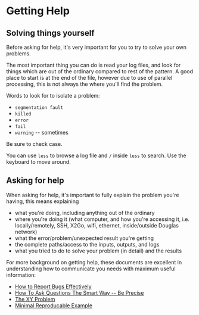 # Getting Help

## Solving things yourself

Before asking for help, it's very important for you to try to solve your own problems.

The most important thing you can do is read your log files, and look for things which are out
of the ordinary compared to rest of the pattern. A good place to start is at the end of the file,
however due to use of parallel processing, this is not always the where you'll find the problem.

Words to look for to isolate a problem:
- `segmentation fault`
- `killed`
- `error`
- `fail`
- `warning` -- sometimes

Be sure to check case.

You can use `less` to browse a log file and `/` inside `less` to search. Use the keyboard to move around.

## Asking for help

When asking for help, it's important to fully explain the problem you're having, this means explaining

- what you're doing, including anything out of the ordinary
- where you're doing it (what computer, and how you're accessing it, i.e. locally/remotely, SSH, X2Go, wifi, ethernet, inside/outside Douglas network)
- what the error/problem/unexpected result you're getting
- the complete paths/access to the inputs, outputs, and logs
- what you tried to do to solve your problem (in detail) and the results

For more background on getting help, these documents are excellent in understanding how to communicate you needs with
maximum useful information:

- [How to Report Bugs Effectively](https://www.chiark.greenend.org.uk/~sgtatham/bugs.html)
- [How To Ask Questions The Smart Way -- Be Precise](http://www.catb.org/~esr/faqs/smart-questions.html#beprecise)
- [The XY Problem](https://en.wikipedia.org/wiki/XY_problem)
- [Minimal Reproducable Example](https://stackoverflow.com/help/minimal-reproducible-example)
